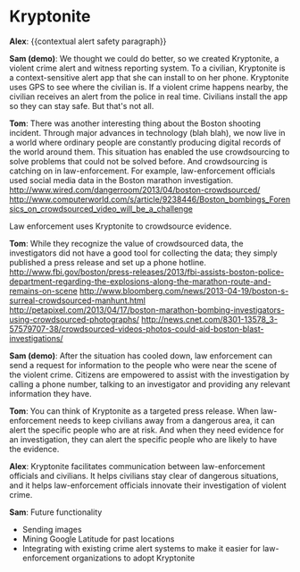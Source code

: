 Kryptonite
=====

**Alex**: {{contextual alert safety paragraph}}

**Sam (demo)**:
We thought we could do better, so we created Kryptonite,
a violent crime alert and witness reporting system. To a civilian,
Kryptonite is a context-sensitive alert app that
she can install to on her phone. Kryptonite uses GPS to
see where the civilian is. If a violent crime happens nearby,
the civilian receives an alert from the police in real time.
Civilians install the app so they can stay safe.
But that's not all.

**Tom**: There was another interesting thing about the Boston shooting incident.
Through major advances in technology (blah blah),
we now live in a world where ordinary people are
constantly producing digital records of the world
around them. This situation has enabled the use
crowdsourcing to solve problems that could not be
solved before. And crowdsourcing is catching on
in law-enforcement. For example, law-enforcement
officials used social media data in the Boston
marathon investigation.
http://www.wired.com/dangerroom/2013/04/boston-crowdsourced/
http://www.computerworld.com/s/article/9238446/Boston_bombings_Forensics_on_crowdsourced_video_will_be_a_challenge

Law enforcement uses Kryptonite to crowdsource evidence.

**Tom**:
While they recognize the value of crowdsourced data,
the investigators did not have a good tool for
collecting the data; they simply published a press
release and set up a phone hotline.
http://www.fbi.gov/boston/press-releases/2013/fbi-assists-boston-police-department-regarding-the-explosions-along-the-marathon-route-and-remains-on-scene
http://www.bloomberg.com/news/2013-04-19/boston-s-surreal-crowdsourced-manhunt.html
http://petapixel.com/2013/04/17/boston-marathon-bombing-investigators-using-crowdsourced-photographs/
http://news.cnet.com/8301-13578_3-57579707-38/crowdsourced-videos-photos-could-aid-boston-blast-investigations/

**Sam (demo)**:
After the situation has cooled down, law enforcement can
send a request for information to the people who were near
the scene of the violent crime. Citizens are empowered to assist with the
investigation by calling a phone number, talking to an
investigator and providing any relevant information they have.

**Tom**:
You can think of Kryptonite as a targeted press release.
When law-enforcement needs to keep civilians away from a
dangerous area, it can alert the specific people who are
at risk. And when they need evidence for an investigation,
they can alert the specific people who are likely to have
the evidence.

**Alex**:
Kryptonite facilitates communication between law-enforcement
officials and civilians. It helps civilians stay clear of
dangerous situations, and it helps law-enforcement officials
innovate their investigation of violent crime.

**Sam**:
Future functionality
* Sending images
* Mining Google Latitude for past locations
* Integrating with existing crime alert systems to make it easier
    for law-enforcement organizations to adopt Kryptonite
